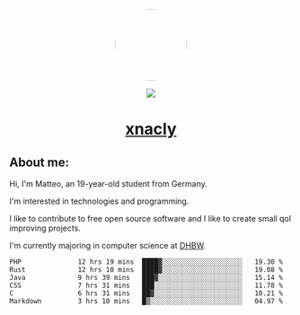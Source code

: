 <p align="center">
  <img style="border-radius: 100px" width="128" height="128" src="https://avatars.githubusercontent.com/u/47723417?v=4"/>
</p>
<p align="center">
  <img src="https://komarev.com/ghpvc/?username=xnacly&&style=flat-square"/>
</p>

<h1 align="center"><a href="https://xnacly.me/"> xnacly</a> </h1>

<h2> About me:</h2>

<p>Hi, I'm Matteo, an 19-year-old student from Germany. </p>
<p>I'm interested in technologies and programming.</p>
<p>I like to contribute to free open source software and I like to create small qol improving projects.</p>
<p>I'm currently majoring in computer science at <a href="https://www.dhbw.de/startseite">DHBW</a>.</p>

<!--START_SECTION:waka-->

```text
PHP              12 hrs 19 mins  ████▓░░░░░░░░░░░░░░░░░░░░   19.30 %
Rust             12 hrs 10 mins  ████▓░░░░░░░░░░░░░░░░░░░░   19.08 %
Java             9 hrs 39 mins   ███▓░░░░░░░░░░░░░░░░░░░░░   15.14 %
CSS              7 hrs 31 mins   ███░░░░░░░░░░░░░░░░░░░░░░   11.78 %
C                6 hrs 31 mins   ██▓░░░░░░░░░░░░░░░░░░░░░░   10.21 %
Markdown         3 hrs 10 mins   █▒░░░░░░░░░░░░░░░░░░░░░░░   04.97 %
```

<!--END_SECTION:waka-->
